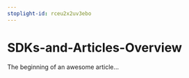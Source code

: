 ```yaml
---
stoplight-id: rceu2x2uv3ebo
---
```


# SDKs-and-Articles-Overview

The beginning of an awesome article...
